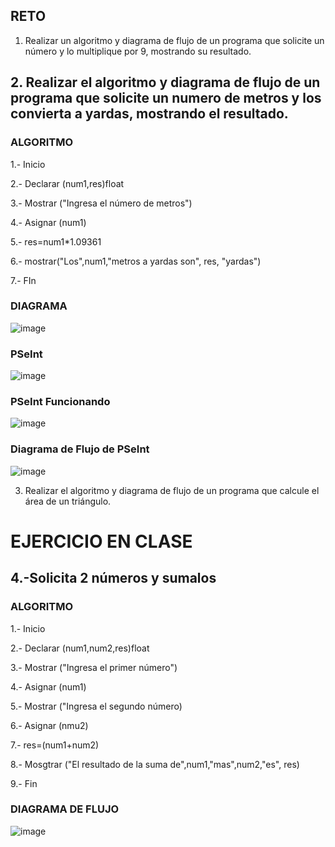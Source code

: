 ## RETO
1. Realizar un algoritmo y diagrama de flujo de un programa que solicite un número y lo multiplique por 9, mostrando su resultado.
   
    

## 2. Realizar el algoritmo y diagrama de flujo de un programa que solicite un numero de metros y los convierta a yardas, mostrando el resultado.
      
### ALGORITMO   

1.- Inicio

2.- Declarar (num1,res)float

3.- Mostrar ("Ingresa el número de metros")

4.- Asignar (num1)

5.- res=num1*1.09361

6.- mostrar("Los",num1,"metros a yardas son", res, "yardas")

7.- FIn

### DIAGRAMA

![image](https://user-images.githubusercontent.com/104279605/167272499-0a34b394-80d1-4eaa-b767-688aa04578a4.png)

### PSeInt

![image](https://user-images.githubusercontent.com/104279605/167272506-38397e09-4a8c-4841-ae0a-13eb42ddda4d.png)

### PSeInt Funcionando

![image](https://user-images.githubusercontent.com/104279605/167272549-89e98185-3827-4934-ab6f-251bfada4c09.png)


### Diagrama de Flujo de PSeInt

![image](https://user-images.githubusercontent.com/104279605/167272698-7d9fd337-c535-4d28-acf4-c82a5ef55b7d.png)






3. Realizar el algoritmo y diagrama de flujo de un programa que calcule el área de un triángulo.

 




# EJERCICIO EN CLASE

## 4.-Solicita 2 números y sumalos

### ALGORITMO

1.- Inicio

2.- Declarar (num1,num2,res)float

3.- Mostrar ("Ingresa el primer número")

4.- Asignar (num1)

5.- Mostrar ("Ingresa el segundo número)

6.- Asignar (nmu2)

7.- res=(num1+num2)

8.- Mosgtrar ("El resultado de la suma de",num1,"mas",num2,"es", res)

9.- Fin




### DIAGRAMA DE FLUJO

![image](https://user-images.githubusercontent.com/104279605/167271801-ea4e7db6-fdba-4dfc-b1a1-ab78c60811ca.png)


